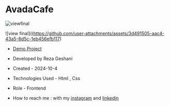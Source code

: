 # AvadaCafe

![viewfinal](https://github.com/user-attachments/assets/3a27bbab-af56-4759-b866-68776b728bf8)

![view final]((https://github.com/user-attachments/assets/3d491505-aac4-43a5-8d5c-1eb456efb117)

- [Demo Project](https://rezageshaniweb.github.io/AvadaCafe/)

- Developed by Reza Geshani

- Created - 2024-10-4

- Technologies Used - Html , Css

- Role - Frontend

- How to reach me : with my [instagram](https://www.instagram.com/rezageshani_web) and [linkedin](http://www.linkedin.com/in/reza-geshani-web)
